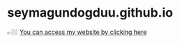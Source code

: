 # seymagundogduu.github.io


👉🏼 [You can access my website by clicking here](https://seymagundogduu.github.io)
